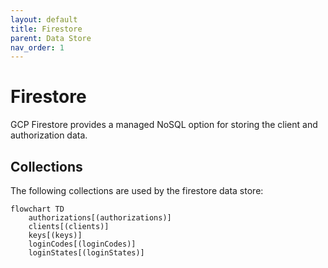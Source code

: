 ```yaml
---
layout: default
title: Firestore
parent: Data Store
nav_order: 1
---
```


# Firestore

GCP Firestore provides a managed NoSQL option for storing the client and authorization data.

## Collections

The following collections are used by the firestore data store:

```mermaid
flowchart TD
    authorizations[(authorizations)]
    clients[(clients)]
    keys[(keys)]
    loginCodes[(loginCodes)]
    loginStates[(loginStates)]
```
